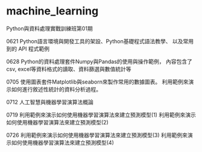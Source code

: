 # machine_learning
Python與資料處理實戰訓練班第01期

0621 Python語言環境與開發工具的架設、Python基礎程式語法教學、
以及常用到的 API 程式範例

0628 Python的資料處理套件Numpy與Pandas的使用與操作範例，
內容包含了csv, excel等資料格式的讀取、資料篩選與數值統計等

0705 使用圖表套件Matplotlib與seaborn來製作常用的數據圖表。
利用範例來演示如何進行敘述性統計的資料分析過程。

0712 人工智慧與機器學習演算法概論

0719 利用範例來演示如何使用機器學習演算法來建立預測模型(1)
利用範例來演示如何使用機器學習演算法來建立預測模型(2)

0726 利用範例來演示如何使用機器學習演算法來建立預測模型(3)
利用範例來演示如何使用機器學習演算法來建立預測模型(4)